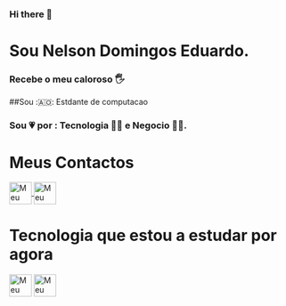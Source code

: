 ### Hi there 👋
# Sou Nelson Domingos Eduardo.
### Recebe o meu caloroso :raised_hand_with_fingers_splayed:
##Sou :🇦🇴: Estdante de computacao 
###  Sou :heartpulse: por : Tecnologia :technologist: e Negocio :office_worker:.


# Meus Contactos

<a href="https://www.linkedin.com/in/nelsoneduardo/"> 
  <img align="center" alt="Meu perfil-Linkedin" heigth="39" width="40" src="https://cdn.jsdelivr.net/gh/devicons/devicon/icons/linkedin/linkedin-plain.svg">
  
  </img>
</a>


<a href="https://www.linkedin.com/in/nelsoneduardo/"> 
  <img align="center" alt="Meu perfil-Linkedin" heigth="39" width="40" src="https://cdn.jsdelivr.net/gh/devicons/devicon/icons/linkedin/linkedin-plain.svg">
  
  </img>
</a>

# Tecnologia que estou a estudar por agora
<img align="center" alt="Meu perfil-Linkedin" heigth="39" width="40" src="https://cdn.jsdelivr.net/gh/devicons/devicon/icons/html5/html5-original.svg"></img>
<img align="center" alt="Meu perfil-Linkedin" heigth="39" width="40" src="https://cdn.jsdelivr.net/gh/devicons/devicon/icons/css3/css3-original.svg"></img>
<!--
**nelson-eduardo/nelson-eduardo** is a ✨ _special_ ✨ repository because its `README.md` (this file) appears on your GitHub profile.

Here are some ideas to get you started:

- 🔭 I’m currently working on ...
- 🌱 I’m currently learning ...
- 👯 I’m looking to collaborate on ...
- 🤔 I’m looking for help with ...
- 💬 Ask me about ...
- 📫 How to reach me: ...
- 😄 Pronouns: ...
- ⚡ Fun fact: ...
-->
